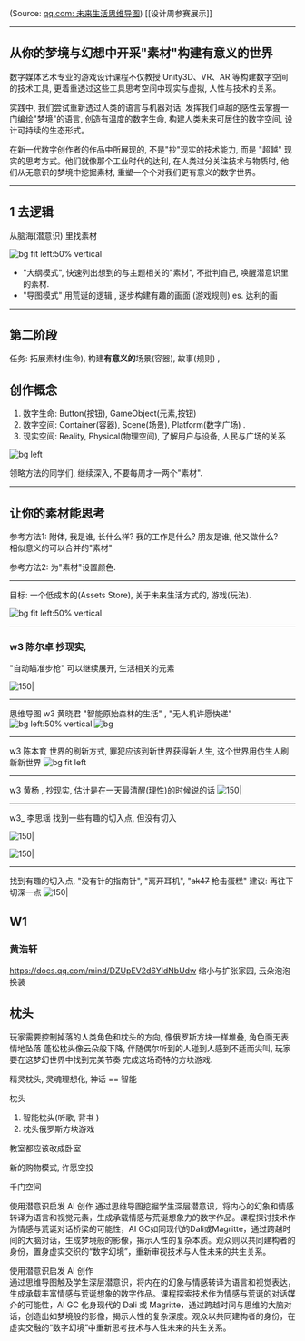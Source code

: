 (Source:  [qq.com: 未来生活思维导图](https://docs.qq.com/sheet/DSUNkbmZ4S1JpYk5O?tab=vblr7t))
[[设计周参赛展示]]


---


## 从你的梦境与幻想中开采"素材"构建有意义的世界

数字媒体艺术专业的游戏设计课程不仅教授 Unity3D、VR、AR 等构建数字空间的技术工具, 更着重透过这些工具思考空间中现实与虚拟, 人性与技术的关系。

实践中, 我们尝试重新透过人类的语言与机器对话, 发挥我们卓越的感性去掌握一门编绘"梦境"的语言, 创造有温度的数字生命, 构建人类未来可居住的数字空间, 设计可持续的生态形式。 

在新一代数字创作者的作品中所展现的, 不是"抄"现实的技术能力, 而是 "超越" 现实的思考方式。他们就像那个工业时代的达利, 在人类过分关注技术与物质时, 他们从无意识的梦境中挖掘素材, 重塑一个个对我们更有意义的数字世界。


---


## 1  去逻辑

从脑海(潜意识) 里找素材

![bg fit left:50% vertical](https://i.imgur.com/HZ12VLu.webp)
- "大纲模式", 快速列出想到的与主题相关的"素材", 不批判自己, 唤醒潜意识里的素材.  
- "导图模式" 用荒诞的逻辑 , 逐步构建有趣的画面 (游戏规则)  es. 达利的画

---

## 第二阶段
任务:  拓展素材(生命), 构建**有意义的**场景(容器), 故事(规则) , 

## 创作概念

1. 数字生命: Button(按钮), GameObject(元素,按钮)
2. 数字空间: Container(容器), Scene(场景), Platform(数字广场) . 
3. 现实空间: Reality, Physical(物理空间), 了解用户与设备, 人民与广场的关系

![bg left](https://i.imgur.com/WxGcY7Q.webp)

领略方法的同学们,  继续深入, 不要每周才一两个"素材". 



---


## 让你的素材能思考 
参考方法1: 附体, 我是谁, 长什么样? 我的工作是什么?  朋友是谁, 他又做什么?  
相似意义的可以合并的"素材"

参考方法2: 为"素材"设置颜色.

<!-- 

电灯, 假如我是电灯, (长?圆?白?黄),  
我的日常:我和谁打交道?(人? 萤火虫?)  
我的烦恼是什么? 
我的朋友:  交通灯, 他有三个颜色), 他命令人, 而我却被命令. 
...

-->

---


目标: 一个低成本的(Assets Store), 关于未来生活方式的, 游戏(玩法).



![bg fit left:50% vertical](https://i.imgur.com/lSca2JV.webp)

---





### w3 陈尔卓 抄现实, 
 "自动瞄准步枪" 可以继续展开, 生活相关的元素


![150|](https://i.imgur.com/52eEurG.webp)
	

---


思维导图
w3 黄晓君 "智能原始森林的生活" ,   "无人机许愿快递"
![bg left:50% vertical](https://i.imgur.com/WLTPmG1.webp)
![bg](https://i.imgur.com/VgLhSXB.webp)

---
w3 陈本育 世界的刷新方式, 罪犯应该到新世界获得新人生,  这个世界用仿生人刷新新世界
![bg fit left](https://i.imgur.com/BKUYV1J.webp)


---

w3 黄杨 , 抄现实, 估计是在一天最清醒(理性)的时候说的话
![150|](https://i.imgur.com/QjjEbum.webp)

---

w3_ 李思瑶
找到一些有趣的切入点, 但没有切入

![150|](https://i.imgur.com/99Bj95Y.webp)



![150|](https://i.imgur.com/vu5P8Tw.webp)

---


找到有趣的切入点,  "没有针的指南针", "离开耳机", "~~ak47~~ 枪击蛋糕"
建议: 再往下切深一点
![150|](https://i.imgur.com/dR2qRDH.webp)

## W1
### 黄浩轩
https://docs.qq.com/mind/DZUpEV2d6YldNbUdw
缩小与扩张家园,  云朵泡泡换装



## 枕头

玩家需要控制掉落的人类角色和枕头的方向, 像俄罗斯方块一样堆叠, 角色面无表情地坠落 蓬松枕头像云朵般下降, 伴随偶尔听到的人碰到人感到不适而尖叫,  玩家要在这梦幻世界中找到完美节奏 完成这场奇特的方块游戏. 

精灵枕头, 灵魂理想化, 神话 == 智能

枕头
1. 智能枕头(听歌, 背书 )
2. 枕头俄罗斯方块游戏

教室都应该改成卧室



新的购物模式, 许愿空投


千门空间





使用潜意识启发 AI 创作
通过思维导图挖掘学生深层潜意识，将内心的幻象和情感转译为语言和视觉元素，生成承载情感与荒诞想象力的数字作品。课程探讨技术作为情感与荒诞对话桥梁的可能性，AI GC如同现代的Dali或Magritte，通过跨越时间的大脑对话，生成梦境般的影像，揭示人性的复杂本质。观众则以共同建构者的身份，置身虚实交织的“数字幻境”，重新审视技术与人性未来的共生关系。


使用潜意识启发 AI 创作  
通过思维导图触及学生深层潜意识，将内在的幻象与情感转译为语言和视觉表达，生成承载丰富情感与荒诞想象的数字作品。课程探索技术作为情感与荒诞的对话媒介的可能性，AI GC 化身现代的 Dali 或 Magritte，通过跨越时间与思维的大脑对话，创造出如梦境般的影像，揭示人性的复杂深度。观众以共同建构者的身份，在虚实交融的“数字幻境”中重新思考技术与人性未来的共生关系。  
